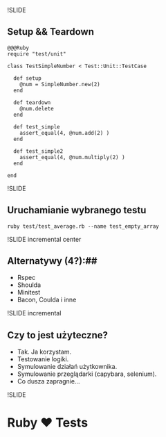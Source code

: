 !SLIDE

## Setup && Teardown ##

    @@@Ruby
    require "test/unit"
     
    class TestSimpleNumber < Test::Unit::TestCase
     
      def setup
        @num = SimpleNumber.new(2)
      end
       
      def teardown
        @num.delete
      end
       
      def test_simple
        assert_equal(4, @num.add(2) )
      end
       
      def test_simple2
        assert_equal(4, @num.multiply(2) )
      end
       
    end

!SLIDE

## Uruchamianie wybranego testu ##

    ruby test/test_average.rb --name test_empty_array

!SLIDE incremental center

## Alternatywy (4?):##

* Rspec  
* Shoulda
* Minitest
* Bacon, Coulda i inne

!SLIDE incremental

## Czy to jest użyteczne?

* Tak. Ja korzystam.
* Testowanie logiki.
* Symulowanie działań użytkownika.
* Symulowanie przeglądarki (capybara, selenium).
* Co dusza zapragnie...

!SLIDE

# Ruby ♥ Tests #

